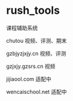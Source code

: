 # rush_tools
课程辅助系统


chutou           视频、评测、期末


gzbjyzjxjy.cn    视频、评测


gzjxjy.gzsrs.cn  视频


jijiaool.com     适配中


wencaischool.net 适配中



